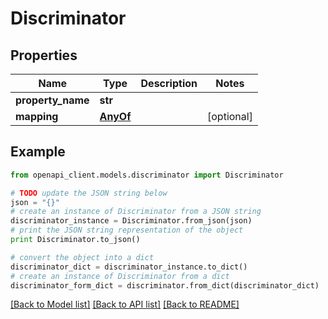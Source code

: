 # Discriminator


## Properties
Name | Type | Description | Notes
------------ | ------------- | ------------- | -------------
**property_name** | **str** |  | 
**mapping** | [**AnyOf**](AnyOf.md) |  | [optional] 

## Example

```python
from openapi_client.models.discriminator import Discriminator

# TODO update the JSON string below
json = "{}"
# create an instance of Discriminator from a JSON string
discriminator_instance = Discriminator.from_json(json)
# print the JSON string representation of the object
print Discriminator.to_json()

# convert the object into a dict
discriminator_dict = discriminator_instance.to_dict()
# create an instance of Discriminator from a dict
discriminator_form_dict = discriminator.from_dict(discriminator_dict)
```
[[Back to Model list]](../README.md#documentation-for-models) [[Back to API list]](../README.md#documentation-for-api-endpoints) [[Back to README]](../README.md)


